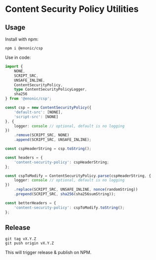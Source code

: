 # Content Security Policy Utilities

## Usage

Install with npm:

	npm i @enonic/csp

Use in code:

```typescript
import {
	NONE,
	SCRIPT_SRC,
	UNSAFE_INLINE,
	ContentSecurityPolicy,
	type ContentSecurityPolicyLogger,
	sha256
} from '@enonic/csp';

const csp = new ContentSecurityPolicy({
	'default-src': [NONE],
	'script-src': [NONE]
}, {
	logger: console // optional, default is no logging
})
	.remove(SCRIPT_SRC, NONE)
	.append(SCRIPT_SRC, UNSAFE_INLINE);

const cspHeaderString = csp.toString();

const headers = {
	'content-security-policy': cspHeaderString;
};

const cspToModify = ContentSecurityPolicy.parse(cspHeaderString, {
	logger: console // optional, default is no logging
})
	.replace(SCRIPT_SRC, UNSAFE_INLINE, nonce(randomString))
	.prepend(SCRIPT_SRC, sha256(sha256sumString));

const betterHeaders = {
	'content-security-policy': cspToModify.toString();
};
```

## Release

````
git tag vX.Y.Z
git push origin vX.Y.Z
````

This will trigger release & publish on NPM.
